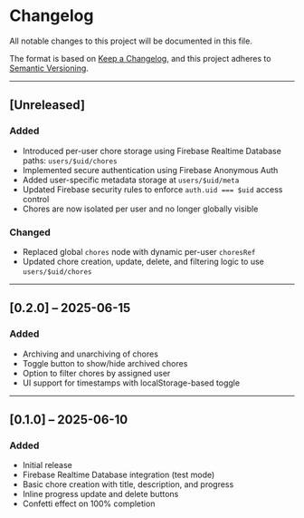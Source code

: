 # Changelog

All notable changes to this project will be documented in this file.

The format is based on [Keep a Changelog](https://keepachangelog.com/en/1.0.0/),
and this project adheres to [Semantic Versioning](https://semver.org/).

---

## [Unreleased]

### Added
- Introduced per-user chore storage using Firebase Realtime Database paths: `users/$uid/chores`
- Implemented secure authentication using Firebase Anonymous Auth
- Added user-specific metadata storage at `users/$uid/meta`
- Updated Firebase security rules to enforce `auth.uid === $uid` access control
- Chores are now isolated per user and no longer globally visible

### Changed
- Replaced global `chores` node with dynamic per-user `choresRef`
- Updated chore creation, update, delete, and filtering logic to use `users/$uid/chores`

---

## [0.2.0] – 2025-06-15

### Added
- Archiving and unarchiving of chores
- Toggle button to show/hide archived chores
- Option to filter chores by assigned user
- UI support for timestamps with localStorage-based toggle

---

## [0.1.0] – 2025-06-10

### Added
- Initial release
- Firebase Realtime Database integration (test mode)
- Basic chore creation with title, description, and progress
- Inline progress update and delete buttons
- Confetti effect on 100% completion

